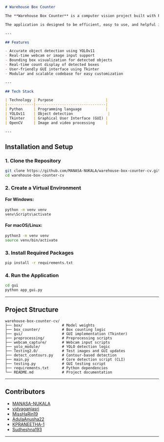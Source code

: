 
````markdown
# Warehouse Box Counter

The **Warehouse Box Counter** is a computer vision project built with Python that automates the process of detecting and counting boxes in warehouse environments. Using the powerful YOLOv11 object detection algorithm, this tool can process static images, webcam feeds, or video streams to identify boxes, draw bounding boxes around them, and display the total count in real-time. 

The application is designed to be efficient, easy to use, and helpful in industrial settings where manual inventory tracking is time-consuming and error-prone. A simple GUI built with Tkinter makes the tool accessible even to non-technical users.

---

## Features

- Accurate object detection using YOLOv11
- Real-time webcam or image input support
- Bounding box visualization for detected objects
- Real-time count display of detected boxes
- User-friendly GUI interface using Tkinter
- Modular and scalable codebase for easy customization

---

## Tech Stack

| Technology | Purpose                        |
|------------|--------------------------------|
| Python     | Programming language           |
| YOLOv11    | Object detection                |
| Tkinter    | Graphical User Interface (GUI) |
| OpenCV     | Image and video processing     |

---
````
## Installation and Setup

### 1. Clone the Repository

```bash
git clone https://github.com/MANASA-NUKALA/warehouse-box-counter-cv.git
cd warehouse-box-counter-cv
````

### 2. Create a Virtual Environment

#### For Windows:

```bash
python -m venv venv
venv\Scripts\activate
```

#### For macOS/Linux:

```bash
python3 -m venv venv
source venv/bin/activate
```

### 3. Install Required Packages

```bash
pip install -r requirements.txt
```

### 4. Run the Application

```bash
cd gui
python app_gui.py
```

---

## Project Structure

```
warehouse-box-counter-cv/
├── box/                  # Model weights
├── box_counter/          # Box counting logic
├── gui/                  # GUI implementation (Tkinter)
├── preprocessing/        # Preprocessing scripts
├── webcam_capture/       # Webcam input scripts
├── yolo_module/          # YOLO detection logic
├── Testing2.0/           # Test images and GUI updates
├── detect_contours.py    # Contour-based detection
├── main.py               # Core detection script (CLI)
├── testing.py            # GUI testing script
├── requirements.txt      # Python dependencies
└── README.md             # Project documentation
```

---

## Contributors

* [MANASA-NUKALA](https://github.com/MANASA-NUKALA)
* [vidyaganjasri](https://github.com/vidyaganjasri)
* [MissHaRin19](https://github.com/MissHaRin19)
* [AdulaAnusha22](https://github.com/AdulaAnusha22)
* [KPRANEETHA-1](https://github.com/KPRANEETHA-1)
* [Sudheshna193](https://github.com/Sudheshna193)

---
```
